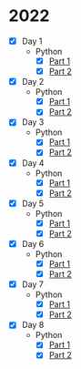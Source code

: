 # 2022

* [x] Day 1
  * Python
    * [x] [Part 1](1/python/1.py)
    * [x] [Part 2](1/python/2.py)
* [x] Day 2
  * Python
    * [x] [Part 1](2/python/1.py)
    * [x] [Part 2](2/python/2.py)
* [x] Day 3
  * Python
    * [x] [Part 1](3/python/1.py)
    * [x] [Part 2](3/python/2.py)
* [x] Day 4
  * Python
    * [x] [Part 1](4/python/1.py)
    * [x] [Part 2](4/python/2.py)
* [x] Day 5
  * Python
    * [x] [Part 1](5/python/1.py)
    * [x] [Part 2](5/python/2.py)
* [x] Day 6
  * Python
    * [x] [Part 1](6/python/1.py)
    * [x] [Part 2](6/python/2.py)
* [x] Day 7
  * Python
    * [x] [Part 1](7/python/1.py)
    * [x] [Part 2](7/python/2.py)
* [x] Day 8
  * Python
    * [x] [Part 1](8/python/1.py)
    * [x] [Part 2](8/python/2.py)
